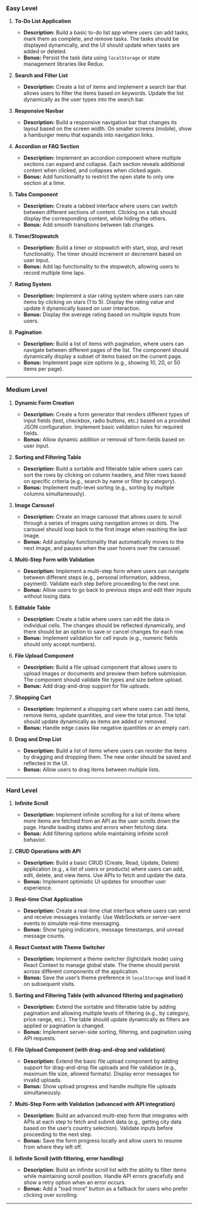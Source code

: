 ### **Easy Level**

1. **To-Do List Application**

   - **Description:** Build a basic to-do list app where users can add tasks, mark them as complete, and remove tasks. The tasks should be displayed dynamically, and the UI should update when tasks are added or deleted.
   - **Bonus:** Persist the task data using `localStorage` or state management libraries like Redux.

2. **Search and Filter List**

   - **Description:** Create a list of items and implement a search bar that allows users to filter the items based on keywords. Update the list dynamically as the user types into the search bar.

3. **Responsive Navbar**
   - **Description:** Build a responsive navigation bar that changes its layout based on the screen width. On smaller screens (mobile), show a hamburger menu that expands into navigation links.
4. **Accordion or FAQ Section**

   - **Description:** Implement an accordion component where multiple sections can expand and collapse. Each section reveals additional content when clicked, and collapses when clicked again.
   - **Bonus:** Add functionality to restrict the open state to only one section at a time.

5. **Tabs Component**

   - **Description:** Create a tabbed interface where users can switch between different sections of content. Clicking on a tab should display the corresponding content, while hiding the others.
   - **Bonus:** Add smooth transitions between tab changes.

6. **Timer/Stopwatch**

   - **Description:** Build a timer or stopwatch with start, stop, and reset functionality. The timer should increment or decrement based on user input.
   - **Bonus:** Add lap functionality to the stopwatch, allowing users to record multiple time laps.

7. **Rating System**

   - **Description:** Implement a star rating system where users can rate items by clicking on stars (1 to 5). Display the rating value and update it dynamically based on user interaction.
   - **Bonus:** Display the average rating based on multiple inputs from users.

8. **Pagination**
   - **Description:** Build a list of items with pagination, where users can navigate between different pages of the list. The component should dynamically display a subset of items based on the current page.
   - **Bonus:** Implement page size options (e.g., showing 10, 20, or 50 items per page).

---

### **Medium Level**

1. **Dynamic Form Creation**

   - **Description:** Create a form generator that renders different types of input fields (text, checkbox, radio buttons, etc.) based on a provided JSON configuration. Implement basic validation rules for required fields.
   - **Bonus:** Allow dynamic addition or removal of form fields based on user input.

2. **Sorting and Filtering Table**

   - **Description:** Build a sortable and filterable table where users can sort the rows by clicking on column headers, and filter rows based on specific criteria (e.g., search by name or filter by category).
   - **Bonus:** Implement multi-level sorting (e.g., sorting by multiple columns simultaneously).

3. **Image Carousel**

   - **Description:** Create an image carousel that allows users to scroll through a series of images using navigation arrows or dots. The carousel should loop back to the first image when reaching the last image.
   - **Bonus:** Add autoplay functionality that automatically moves to the next image, and pauses when the user hovers over the carousel.

4. **Multi-Step Form with Validation**

   - **Description:** Implement a multi-step form where users can navigate between different steps (e.g., personal information, address, payment). Validate each step before proceeding to the next one.
   - **Bonus:** Allow users to go back to previous steps and edit their inputs without losing data.

5. **Editable Table**

   - **Description:** Create a table where users can edit the data in individual cells. The changes should be reflected dynamically, and there should be an option to save or cancel changes for each row.
   - **Bonus:** Implement validation for cell inputs (e.g., numeric fields should only accept numbers).

6. **File Upload Component**

   - **Description:** Build a file upload component that allows users to upload images or documents and preview them before submission. The component should validate file types and size before upload.
   - **Bonus:** Add drag-and-drop support for file uploads.

7. **Shopping Cart**

   - **Description:** Implement a shopping cart where users can add items, remove items, update quantities, and view the total price. The total should update dynamically as items are added or removed.
   - **Bonus:** Handle edge cases like negative quantities or an empty cart.

8. **Drag and Drop List**
   - **Description:** Build a list of items where users can reorder the items by dragging and dropping them. The new order should be saved and reflected in the UI.
   - **Bonus:** Allow users to drag items between multiple lists.

---

### **Hard Level**

1. **Infinite Scroll**

   - **Description:** Implement infinite scrolling for a list of items where more items are fetched from an API as the user scrolls down the page. Handle loading states and errors when fetching data.
   - **Bonus:** Add filtering options while maintaining infinite scroll behavior.

2. **CRUD Operations with API**

   - **Description:** Build a basic CRUD (Create, Read, Update, Delete) application (e.g., a list of users or products) where users can add, edit, delete, and view items. Use APIs to fetch and update the data.
   - **Bonus:** Implement optimistic UI updates for smoother user experience.

3. **Real-time Chat Application**

   - **Description:** Create a real-time chat interface where users can send and receive messages instantly. Use WebSockets or server-sent events to simulate real-time messaging.
   - **Bonus:** Show typing indicators, message timestamps, and unread message counts.

4. **React Context with Theme Switcher**

   - **Description:** Implement a theme switcher (light/dark mode) using React Context to manage global state. The theme should persist across different components of the application.
   - **Bonus:** Save the user’s theme preference in `localStorage` and load it on subsequent visits.

5. **Sorting and Filtering Table (with advanced filtering and pagination)**

   - **Description:** Extend the sortable and filterable table by adding pagination and allowing multiple levels of filtering (e.g., by category, price range, etc.). The table should update dynamically as filters are applied or pagination is changed.
   - **Bonus:** Implement server-side sorting, filtering, and pagination using API requests.

6. **File Upload Component (with drag-and-drop and validation)**

   - **Description:** Extend the basic file upload component by adding support for drag-and-drop file uploads and file validation (e.g., maximum file size, allowed formats). Display error messages for invalid uploads.
   - **Bonus:** Show upload progress and handle multiple file uploads simultaneously.

7. **Multi-Step Form with Validation (advanced with API integration)**

   - **Description:** Build an advanced multi-step form that integrates with APIs at each step to fetch and submit data (e.g., getting city data based on the user’s country selection). Validate inputs before proceeding to the next step.
   - **Bonus:** Save the form progress locally and allow users to resume from where they left off.

8. **Infinite Scroll (with filtering, error handling)**
   - **Description:** Build an infinite scroll list with the ability to filter items while maintaining scroll position. Handle API errors gracefully and show a retry option when an error occurs.
   - **Bonus:** Add a "load more" button as a fallback for users who prefer clicking over scrolling.

---
